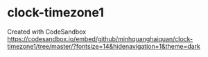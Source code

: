 # clock-timezone1
Created with CodeSandbox
https://codesandbox.io/embed/github/minhquanghaiquan/clock-timezone1/tree/master/?fontsize=14&hidenavigation=1&theme=dark
